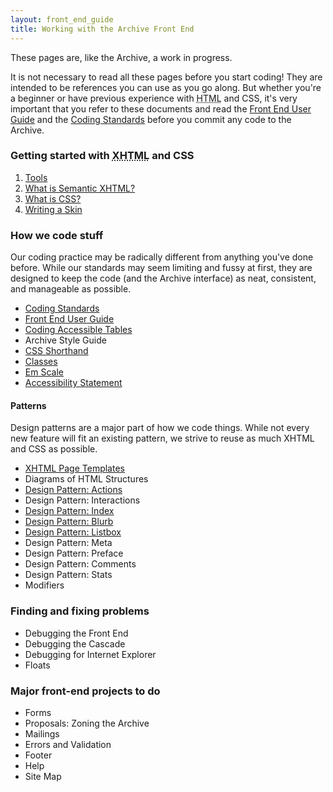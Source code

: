 ```yaml
---
layout: front_end_guide
title: Working with the Archive Front End
---
```

These pages are, like the Archive, a work in progress.

It is not necessary to read all these pages before you start coding! They are intended to be references you can use as you go along. But whether you're a beginner or have previous experience with <abbr title="HyperText Markup Language">HTML</abbr> and <abrr title="Cascading Style Sheets">CSS</abbr>, it's very important that you refer to these documents and read the [Front End User Guide](front-end-user-guide) and the [Coding Standards](coding-standards) before you commit any code to the Archive.

### Getting started with <abbr title="eXtensible HyperText Markup Language">XHTML</abbr> and CSS

1.  [Tools](tools)
2.  [What is Semantic XHTML?](semantic-xhtml)
3.  [What is CSS?](css)
4.  [Writing a Skin](writing-a-skin)
				
### How we code stuff

Our coding practice may be radically different from anything you've done before. While our standards may seem limiting and fussy at first, they are designed to keep the code (and the Archive interface) as neat, consistent, and manageable as possible.

* [Coding Standards](coding-standards)
* [Front End User Guide](front-end-user-guide)
* [Coding Accessible Tables](coding-accessible-tables)
* Archive Style Guide
* [CSS Shorthand](css-shorthand)
* [Classes](classes)
* [Em Scale](em-scale)
* [Accessibility Statement](accessibility-statement)

#### Patterns

Design patterns are a major part of how we code things. While not every new feature will fit an existing pattern, we strive to reuse as much XHTML and CSS as possible. 

* [XHTML Page Templates](patterns-xhtml-page-templates)
* Diagrams of HTML Structures
* [Design Pattern: Actions](patterns-actions)
* Design Pattern: Interactions
* [Design Pattern: Index](patterns-index)
* [Design Pattern: Blurb](patterns-blurb)
* [Design Pattern: Listbox](patterns-listbox)
* Design Pattern: Meta
* Design Pattern: Preface
* Design Pattern: Comments
* Design Pattern: Stats
* Modifiers

### Finding and fixing problems

* Debugging the Front End
* Debugging the Cascade
* Debugging for Internet Explorer
* Floats

### Major front-end projects to do

* Forms
* Proposals: Zoning the Archive
* Mailings
* Errors and Validation
* Footer
* Help
* Site Map